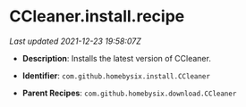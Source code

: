 # CCleaner.install.recipe

_Last updated 2021-12-23 19:58:07Z_

- **Description**: Installs the latest version of CCleaner.

- **Identifier**: `com.github.homebysix.install.CCleaner`

- **Parent Recipes**: `com.github.homebysix.download.CCleaner`